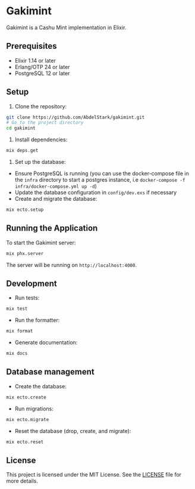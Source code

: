 # Gakimint

Gakimint is a Cashu Mint implementation in Elixir.

## Prerequisites

- Elixir 1.14 or later
- Erlang/OTP 24 or later
- PostgreSQL 12 or later

## Setup

1. Clone the repository:

```bash
git clone https://github.com/AbdelStark/gakimint.git
# Go to the project directory
cd gakimint
```

1. Install dependencies:

```bash
mix deps.get
```

1. Set up the database:

- Ensure PostgreSQL is running (you can use the docker-compose file in the `infra` directory to start a postgres instance, i.e `docker-compose -f infra/docker-compose.yml up -d`)
- Update the database configuration in `config/dev.exs` if necessary
- Create and migrate the database:

```bash
mix ecto.setup
```

## Running the Application

To start the Gakimint server:

```bash
mix phx.server
```

The server will be running on `http://localhost:4000`.

## Development

- Run tests:

```bash
mix test
```

- Run the formatter:

```bash
mix format
```

- Generate documentation:

```bash
mix docs
```

## Database management

- Create the database:

```bash
mix ecto.create
```

- Run migrations:

```bash
mix ecto.migrate
```

- Reset the database (drop, create, and migrate):

```bash
mix ecto.reset
```

## License

This project is licensed under the MIT License. See the [LICENSE](LICENSE) file for more details.
